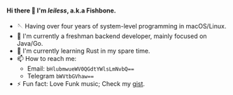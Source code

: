 #### Hi there 👋 I'm _leiless_, a.k.a Fishbone.

- 🪡 Having over four years of system-level programming in macOS/Linux.
- 💼 I'm currently a freshman backend developer, mainly focused on Java/Go.
- 🦀 I'm currently learning Rust in my spare time.
- 📫 How to reach me:
  - Email: `bHlubmwueWV0QGdtYWlsLmNvbQ==`
  - Telegram `bWVtbGVhaw==`
- ⚡ Fun fact: Love Funk music; Check my [gist](https://gist.github.com/leiless).

<!--
**leiless/leiless** is a ✨ _special_ ✨ repository because its `README.md` (this file) appears on your GitHub profile.

Here are some ideas to get you started:

- 🔭 I’m currently working on ...
- 🌱 I’m currently learning ...
- 👯 I’m looking to collaborate on ...
- 🤔 I’m looking for help with ...
- 💬 Ask me about ...
- 📫 How to reach me: ...
- 😄 Pronouns: ...
- ⚡ Fun fact: ...
-->

